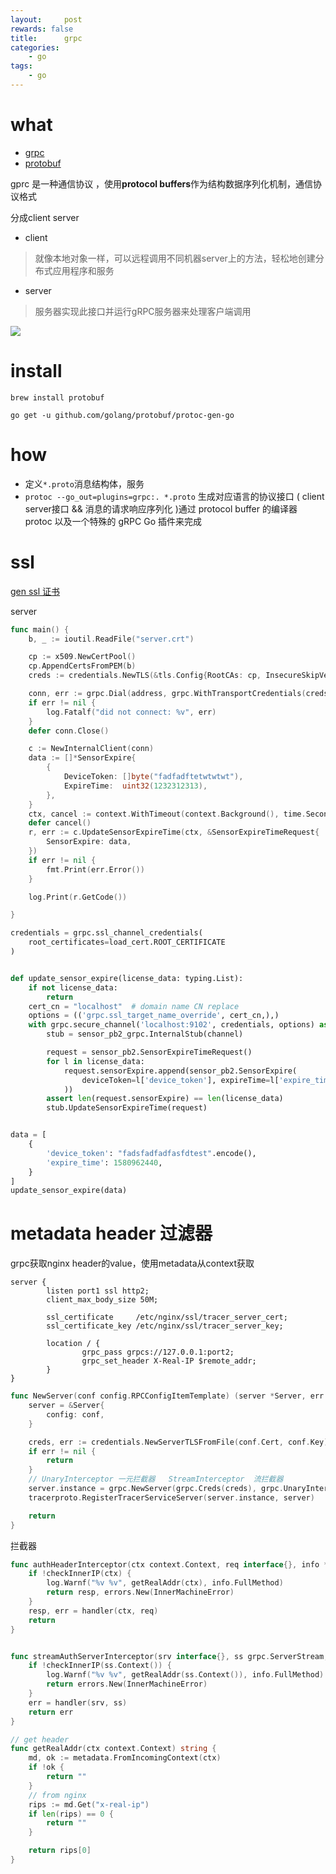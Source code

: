 ```yaml
---
layout:     post
rewards: false
title:      grpc
categories:
    - go
tags:
    - go
---
```


# what

- [grpc](https://github.com/grpc/grpc)
- [protobuf](https://developers.google.com/protocol-buffers/docs/proto3)


gprc 是一种通信协议 ，使用**protocol buffers**作为结构数据序列化机制，通信协议格式


分成client server

- client

> 就像本地对象一样，可以远程调用不同机器server上的方法，轻松地创建分布式应用程序和服务

- server

> 服务器实现此接口并运行gRPC服务器来处理客户端调用

![](http://ww1.sinaimg.cn/large/006tNc79gy1g5qdeowr71j31640pyt9d.jpg)


# install

```
brew install protobuf

go get -u github.com/golang/protobuf/protoc-gen-go
```

# how

- 定义`*.proto`消息结构体，服务
- `protoc --go_out=plugins=grpc:. *.proto` 生成对应语言的协议接口 ( client
  server接口 && 消息的请求响应序列化 )通过 protocol buffer 的编译器 protoc
  以及一个特殊的 gRPC Go 插件来完成


# ssl

[gen ssl 证书](/blog/2020/02/06/openssl)

server

```go
func main() {
	b, _ := ioutil.ReadFile("server.crt")

	cp := x509.NewCertPool()
	cp.AppendCertsFromPEM(b)
	creds := credentials.NewTLS(&tls.Config{RootCAs: cp, InsecureSkipVerify: true})

	conn, err := grpc.Dial(address, grpc.WithTransportCredentials(creds))
	if err != nil {
		log.Fatalf("did not connect: %v", err)
	}
	defer conn.Close()

	c := NewInternalClient(conn)
	data := []*SensorExpire{
		{
			DeviceToken: []byte("fadfadftetwtwtwt"),
			ExpireTime:  uint32(1232312313),
		},
	}
	ctx, cancel := context.WithTimeout(context.Background(), time.Second)
	defer cancel()
	r, err := c.UpdateSensorExpireTime(ctx, &SensorExpireTimeRequest{
		SensorExpire: data,
	})
	if err != nil {
		fmt.Print(err.Error())
	}

	log.Print(r.GetCode())

}
```

```python
credentials = grpc.ssl_channel_credentials(
    root_certificates=load_cert.ROOT_CERTIFICATE
)


def update_sensor_expire(license_data: typing.List):
    if not license_data:
        return
    cert_cn = "localhost"  # domain name CN replace
    options = (('grpc.ssl_target_name_override', cert_cn,),)
    with grpc.secure_channel('localhost:9102', credentials, options) as channel:
        stub = sensor_pb2_grpc.InternalStub(channel)

        request = sensor_pb2.SensorExpireTimeRequest()
        for l in license_data:
            request.sensorExpire.append(sensor_pb2.SensorExpire(
                deviceToken=l['device_token'], expireTime=l['expire_time']
            ))
        assert len(request.sensorExpire) == len(license_data)
        stub.UpdateSensorExpireTime(request)


data = [
    {
        'device_token': "fadsfadfadfasfdtest".encode(),
        'expire_time': 1580962440,
    }
]
update_sensor_expire(data)

```



# metadata header 过滤器

grpc获取nginx header的value，使用metadata从context获取

```nginx
server {
        listen port1 ssl http2;
        client_max_body_size 50M;

        ssl_certificate     /etc/nginx/ssl/tracer_server_cert;
        ssl_certificate_key /etc/nginx/ssl/tracer_server_key;

        location / {
                grpc_pass grpcs://127.0.0.1:port2;
                grpc_set_header X-Real-IP $remote_addr;
        }
}

```





```go
func NewServer(conf config.RPCConfigItemTemplate) (server *Server, err error) {
	server = &Server{
		config: conf,
	}

	creds, err := credentials.NewServerTLSFromFile(conf.Cert, conf.Key)
	if err != nil {
		return
	}
	// UnaryInterceptor 一元拦截器   StreamInterceptor  流拦截器
	server.instance = grpc.NewServer(grpc.Creds(creds), grpc.UnaryInterceptor(authHeaderInterceptor), grpc.StreamInterceptor(streamAuthServerInterceptor))
	tracerproto.RegisterTracerServiceServer(server.instance, server)

	return
}
```

拦截器

```go
func authHeaderInterceptor(ctx context.Context, req interface{}, info *grpc.UnaryServerInfo, handler grpc.UnaryHandler) (resp interface{}, err error) {
	if !checkInnerIP(ctx) {
		log.Warnf("%v %v", getRealAddr(ctx), info.FullMethod)
		return resp, errors.New(InnerMachineError)
	}
	resp, err = handler(ctx, req)
	return
}


func streamAuthServerInterceptor(srv interface{}, ss grpc.ServerStream, info *grpc.StreamServerInfo, handler grpc.StreamHandler) (err error) {
	if !checkInnerIP(ss.Context()) {
		log.Warnf("%v %v", getRealAddr(ss.Context()), info.FullMethod)
		return errors.New(InnerMachineError)
	}
	err = handler(srv, ss)
	return err
}

// get header
func getRealAddr(ctx context.Context) string {
	md, ok := metadata.FromIncomingContext(ctx)
	if !ok {
		return ""
	}
	// from nginx
	rips := md.Get("x-real-ip")
	if len(rips) == 0 {
		return ""
	}

	return rips[0]
}
```

